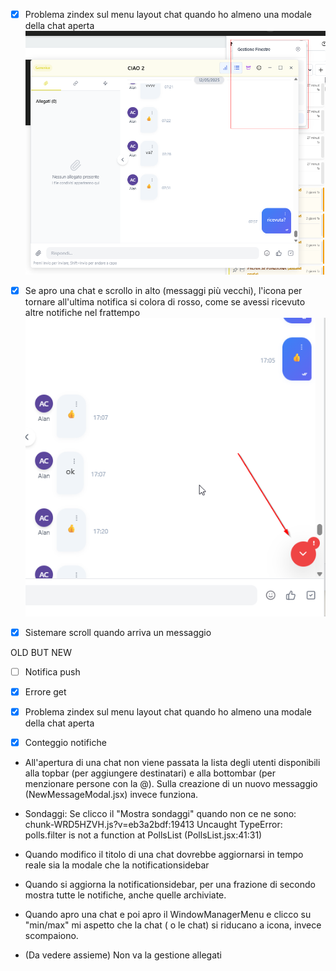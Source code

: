 - [x] Problema zindex sul menu layout chat quando ho almeno una modale della chat aperta
![alt text](image.png)

- [x] Se apro una chat e scrollo in alto (messaggi più vecchi), l'icona per tornare all'ultima notifica si colora di rosso, come se avessi ricevuto altre notifiche nel frattempo
![alt text](image-1.png)

- [x] Sistemare scroll quando arriva un messaggio

OLD BUT NEW

- [ ] Notifica push

- [x] Errore get

- [x] Problema zindex sul menu layout chat quando ho almeno una modale della chat aperta

- [x] Conteggio notifiche




- All'apertura di una chat non viene passata la lista degli utenti disponibili alla topbar (per aggiungere destinatari) e alla bottombar (per menzionare persone con la @). Sulla creazione di un nuovo messaggio (NewMessageModal.jsx) invece funziona.

- Sondaggi: Se clicco il "Mostra sondaggi" quando non ce ne sono: chunk-WRD5HZVH.js?v=eb3a2bdf:19413 Uncaught TypeError: polls.filter is not a function at PollsList (PollsList.jsx:41:31)

- Quando modifico il titolo di una chat dovrebbe aggiornarsi in tempo reale sia la modale che la notificationsidebar

- Quando si aggiorna la notificationsidebar, per una frazione di secondo mostra tutte le notifiche, anche quelle archiviate.

- Quando apro una chat e poi apro il WindowManagerMenu e clicco su "min/max" mi aspetto che la chat ( o le chat) si riducano a icona, invece scompaiono.

- (Da vedere assieme) Non va la gestione allegati